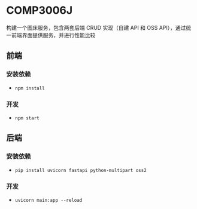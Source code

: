 # COMP3006J

构建一个图床服务，包含两套后端 CRUD 实现（自建 API 和 OSS API），通过统一前端界面提供服务，并进行性能比较

## 前端

### 安装依赖

- `npm install`

### 开发

- `npm start`

## 后端

### 安装依赖

- `pip install uvicorn fastapi python-multipart oss2`

### 开发

- `uvicorn main:app --reload`
